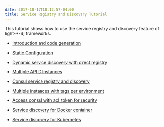 ```yaml
---
date: 2017-10-17T18:12:57-04:00
title: Service Registry and Discovery Tutorial
---
```


This tutorial shows how to use the service registry and discovery feature of light-*-4j
frameworks. 

* [Introduction and code generation](generated.md)

* [Static Configuration](static.md)

* [Dynamic service discovery with direct registry](dynamic.md)

* [Multiple API D Instances](multiple.md)

* [Consul service registry and discovery](consul.md)

* [Multiple instances with tags per environment](tag.md)

* [Access consul with acl_token for security](token.md)

* [Service discovery for Docker container](docker.md)

* [Service discovery for Kubernetes](kubernetes.md)

